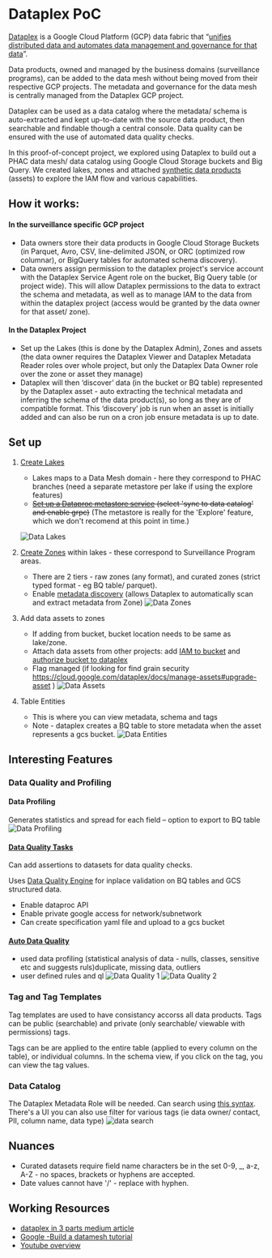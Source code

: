 # Dataplex PoC

[Dataplex](https://cloud.google.com/blog/products/data-analytics/build-a-data-mesh-on-google-cloud-with-dataplex-now-generally-available?utm_source=youtube&utm_medium=unpaidsoc&utm_campaign=fy22q1-googlecloudevents-blog-data-description-no-brand-global&utm_content=j2hU_vkiWa0-skyvine1026739764&utm_term=-) is a Google Cloud Platform (GCP) data fabric that “[unifies distributed data and automates data management and governance for that data](https://cloud.google.com/dataplex/docs/introduction)”. 

Data products, owned and managed by the business domains (surveillance programs), can be added to the data mesh without being moved from their respective GCP projects.  The metadata and governance for the data mesh is centrally managed from the Dataplex GCP project. 

Dataplex can be used as a data catalog where the metadata/ schema is auto-extracted and kept up-to-date with the source data product, then  searchable and findable though a central console. Data quality can be ensured with the use of automated data quality checks.

In this proof-of-concept project, we explored using Dataplex to build out a PHAC data mesh/ data catalog using Google Cloud Storage buckets and Big Query.  We created lakes, zones and attached [synthetic data products](https://github.com/PHACDataHub/dataplex-poc/tree/main/generate-data) (assets) to explore the IAM flow and various capabilities. 

 

## How it works:

#### In the surveillance specific GCP project

* Data owners store their data products in Google Cloud Storage Buckets (in Parquet, Avro, CSV, line-delimited JSON, or ORC (optimized row columnar), or BigQuery tables for automated schema discovery).
* Data owners assign permission to the dataplex project's service account with the Dataplex Service Agent role on the bucket, Big Query table (or project wide). This will allow Dataplex permissions to the data to extract the schema and metadata, as well as to manage IAM to the data from within the dataplex project (access would be granted by the data owner for that asset/ zone).

#### In the Dataplex Project

* Set up the Lakes (this is done by the Dataplex Admin), Zones and assets (the data owner requires the Dataplex Viewer and Dataplex Metadata Reader roles over whole project, but only the Dataplex Data Owner role over the zone or asset they manage)
* Dataplex will then ‘discover’ data (in the bucket or BQ table) represented by the Dataplex asset - auto extracting the technical metadata and inferring the schema of the data product(s), so long as they are of compatible format. This ‘discovery’ job is run when an asset is initially added and can also be run on a cron job ensure metadata is up to date. 


## Set up

1. [Create Lakes](https://cloud.google.com/dataplex/docs/create-lake) 
    *  Lakes maps to a Data Mesh domain - here they correspond to PHAC branches (need a separate metastore per lake if using the explore features)
    * ~~[Set up a Dataproc metastore service](https://cloud.google.com/dataplex/docs/create-lake#metastore) (select 'sync to data catalog' and enable grpc)~~ (The metastore is really for the 'Explore' feature, which we don't recomend at this point in time.)
  
     ![Data Lakes](img/dataplex-lakes.png)

2. [Create Zones](https://cloud.google.com/dataplex/docs/add-zone) within lakes - these correspond to Surveillance Program areas. 
    * There are 2 tiers - raw zones (any format), and curated zones (strict typed format - eg BQ table/ parquet).
    * Enable [metadata discovery](https://cloud.google.com/dataplex/docs/add-zone#:~:text=the%20same%20zone.-,Optional,-%3A%20Enable%20metadata%20discovery) (allows Dataplex to automatically scan and extract metadata from Zone)
 ![Data Zones](img/dataplex-zones.png)

3. Add data assets to zones 
    * If adding from bucket, bucket location needs to be same as lake/zone.
    * Attach data assets from other projects: add [IAM to bucket](https://cloud.google.com/dataplex/docs/manage-assets#role-for-bucket) and [authorize bucket to dataplex](https://cloud.google.com/dataplex/docs/create-lake#access-control)
    * Flag managed (if looking for  find grain security https://cloud.google.com/dataplex/docs/manage-assets#upgrade-asset )
 ![Data Assets](img/dataplex-assets.png)

4. Table Entities
    * This is where you can view metadata, schema and tags
    * Note - dataplex creates a BQ table to store metadata when the asset represents a gcs bucket.
![Data Entities](img/dataplex-entities.png)

## Interesting Features

### Data Quality and Profiling 

#### Data Profiling 
Generates statistics and spread for each field – option to export to BQ table
![Data Profiling](img/dataplex-profiling.jpg)

#### [Data Quality Tasks](https://cloud.google.com/dataplex/docs/check-data-quality)
Can add assertions to datasets for data quality checks.

Uses [Data Quality Engine](https://github.com/GoogleCloudPlatform/cloud-data-quality) for inplace validation on BQ tables and GCS structured data.
* Enable dataproc API
* Enable private google access for network/subnetwork
* Can create specification yaml file and upload to a gcs bucket

#### [Auto Data Quality](https://cloud.google.com/dataplex/docs/auto-data-quality-overview)
* used data profiling (statistical analysis of data - nulls, classes, sensitive etc and suggests ruls)duplicate, missing data, outliers
* user defined rules and ql
![Data Quality 1](img/dataplex-dataquality1.jpg)
![Data Quality 2](img/dataplex-dataquality2.jpg)

### Tag and Tag Templates 

Tag templates are used to have consistancy accorss all data products. Tags can be public (searchable) and private (only searchable/ viewable with permissions) tags.

Tags can be are applied to the entire table (applied to every column on the table), or individual columns. In the schema view, if you click on the tag, you can view the tag values. 

### Data Catalog

The Dataplex Metadata Role will be needed. Can search using [this syntax](https://cloud.google.com/data-catalog/docs/how-to/search-reference). There's a UI you can also use filter for various tags (ie data owner/ contact, PII, column name, data type)
![data search](img/dataplex-search.jpg)
## Nuances 

* Curated datasets require field name characters be in the set 0-9, _,  a-z, A-Z - no spaces, brackets or hyphens are accepted. 
* Date values cannot have '/' - replace with hyphen. 

## Working Resources

* [dataplex in 3 parts medium article](https://medium.com/search?q=Diptiman+Raichaudhuri+dataplex)
* [Google -Build a datamesh tutorial](https://cloud.google.com/dataplex/docs/build-a-data-mesh?utm_source=youtube&utm_medium=unpaidsoc&utm_campaign=fy22q1-googlecloudevents-web-data-description-no-brand-global&utm_content=j2hU_vkiWa0-skyvine1026739764&utm_term=-)
* [Youtube overview](https://www.youtube.com/watch?v=j2hU_vkiWa0&t=970s)











